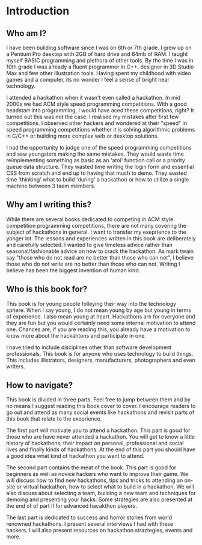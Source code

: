 
# Introduction

## Who am I?
I have been building software since I was on 6th or 7th grade. I grew up on a Pentium Pro desktop with 2GB of hard drive and 64mb of RAM. I taught myself BASIC programming and plethora of other tools. By the time I was in 10th grade I was already a fluent programmer in C++, designer in 3D Studio Max and few other illustration tools.  Having spent my childhood with video games and a computer, its no wonder I feel a sense of bright near technology. 

I attended a hackathon when it wasn't even called a hackathon. In mid 2000s we had ACM style speed programming competitions. With a good headstart into programming, I would have aced these competitions, right? It turned out this was not the case. I realised my mistakes after first few competitions. I observed other hackers and wondered at their "speed" in speed programming competitions whether it is solving algorithmic problems in C/C++ or building more complex web or desktop solutions. 

I had the oppertunity to judge one of the speed programming competitions and saw youngsters making the same mistakes. They would waste time reimplementing something as basic as an 'atoi' function call or a priority queue data structure. They wasted time writing the login form and essential CSS from scratch and end up to having that much to demo. They wasted time 'thinking' what to build 'during' a hackathon or how to utilize a single machine between 3 taem members. 
 
## Why am I writing this?
While there are several books dedicated to competing in ACM style competition programming competitions, there are not many covering the subject of hackathons in general. I want to transfer my exeprience to the yonger lot. The lessons and  experiences written in this book are deliberately and carefully selected. I wanted to give timeless advice rather than seasonal/fashionable advice on how to crack the hackathon. As mark twain say "those who do not read are no better than those who can not", I believe those who do not write are no better than those who can not. Writing I believe has been the biggest invention of human kind. 

## Who is this book for?
This book is for young people folleying their way into the technology sphere. When I say young, I do not mean young by age but young in terms of experience. I also mean young at heart. Hackathons are for everyone and they are fun but you would certainly need some internal motivation to attend one. Chances are, if you are reading this, you already have a motivation to know more about the hackahtons and participate in one. 

I have tried to include disciplines other than software development professionals. This book is for anyone who uses technology to build things. This includes illistrators, designers, manufacturers, photographers and even writers. 

## How to navigate?
This book is divided in three parts. Feel free to jump between them and by no means I suggest reading this book cover to cover. I encourage readers to go out and attend as many social events like hackathons and revisit parts of this book that relate to the exeprience.

The first part will motivate you to attend a hackathon. This part is good for those who are have never attended a hackathon. You will get to know a little history of hackathons, their impact on personal, professional and social lives and finally kinds of hackathons. At the end of this part you should have a good idea what kind of hackathon you want to attend. 

The second part contains the meat of the book. This part is good for beginners as well as novice hackers who want to improve their game. We will discuss how to find new hackathons, tips and tricks to attending an on-site or virtual hackathon, how to select what to build in a hackathon. We will also discuss about selecting a team, building a new team and techniques for demoing and presenting your hacks. Some strategies are also presented at the end of of part II for advanced hacakthon players. 

The last part is dedicated to success and horror stories from world renowned hackathons. I present several interviews I had with these hackers. I will also present resources on hackathon straztegies, events and more. 
